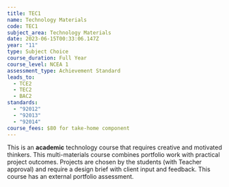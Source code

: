 ```yaml
---
title: TEC1
name: Technology Materials
code: TEC1
subject_area: Technology Materials
date: 2023-06-15T00:33:06.147Z
year: "11"
type: Subject Choice
course_duration: Full Year
course_level: NCEA 1
assessment_type: Achievement Standard
leads_to:
  - TCE2
  - TEC2
  - BAC2
standards:
  - "92012"
  - "92013"
  - "92014"
course_fees: $80 for take-home component
---
```

This is an **academic** technology course that requires creative and motivated thinkers. This multi-materials course combines portfolio work with practical project outcomes. Projects are chosen by the students (with Teacher approval) and require a design brief with client input and feedback. This course has an external portfolio assessment.